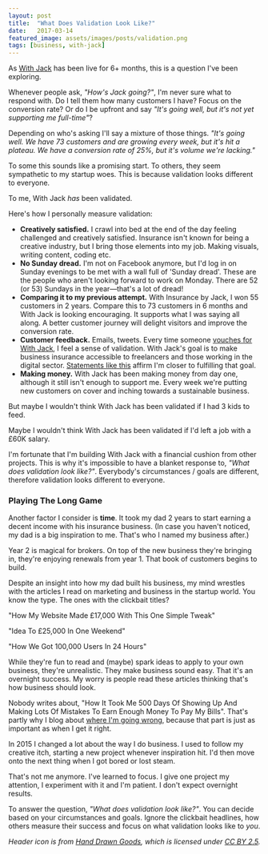```yaml
---
layout: post
title:  "What Does Validation Look Like?"
date:   2017-03-14
featured_image: assets/images/posts/validation.png
tags: [business, with-jack]
---
```


As <a href="https://withjack.co.uk">With Jack</a> has been live for 6+ months, this is a question I've been exploring.

Whenever people ask, <em>"How's Jack going?"</em>, I'm never sure what to respond with. Do I tell them how many customers I have? Focus on the conversion rate? Or do I be upfront and say <em>"It's going well, but it's not yet supporting me full-time"</em>?

Depending on who's asking I'll say a mixture of those things. <em>"It's going well. We have 73 customers and are growing every week, but it's hit a plateau. We have a conversion rate of 25%, but it's volume we're lacking."</em>

To some this sounds like a promising start. To others, they seem sympathetic to my startup woes. This is because validation looks different to everyone. 

To me, With Jack <em>has</em> been validated.

Here's how I personally measure validation:

<ul>
<li><strong>Creatively satisfied.</strong> I crawl into bed at the end of the day feeling challenged and creatively satisfied. Insurance isn't known for being a creative industry, but I bring those elements into my job. Making visuals, writing content, coding etc.</li>
<li><strong>No Sunday dread.</strong> I'm not on Facebook anymore, but I'd log in on Sunday evenings to be met with a wall full of 'Sunday dread'. These are the people who aren't looking forward to work on Monday. There are 52 (or 53) Sundays in the year—that's a lot of dread!</li>
<li><strong>Comparing it to my previous attempt.</strong> With Insurance by Jack, I won 55 customers in 2 years. Compare this to 73 customers in 6 months and With Jack is looking encouraging. It supports what I was saying all along. A better customer journey will delight visitors and improve the conversion rate.</li>
<li><strong>Customer feedback.</strong> Emails, tweets. Every time someone <a href="https://twitter.com/Grinstead/status/839945638670438400">vouches for With Jack</a>, I feel a sense of validation. With Jack's goal is to make business insurance accessible to freelancers and those working in the digital sector. <a href="https://twitter.com/martinbean/status/839561965840306178">Statements like this</a> affirm I'm closer to fulfilling that goal.</li>
<li><strong>Making money.</strong> With Jack has been making money from day one, although it still isn't enough to support me. Every week we're putting new customers on cover and inching towards a sustainable business.</li>
</ul>

But maybe I wouldn't think With Jack has been validated if I had 3 kids to feed.

Maybe I wouldn't think With Jack has been validated if I'd left a job with a £60K salary.

I'm fortunate that I'm building With Jack with a financial cushion from other projects. This is why it's impossible to have a blanket response to, <em>"What does validation look like?"</em>. Everybody's circumstances / goals are different, therefore validation looks different to everyone.

<h3>Playing The Long Game</h3>

Another factor I consider is <strong>time</strong>. It took my dad 2 years to start earning a decent income with his insurance business. (In case you haven't noticed, my dad is a big inspiration to me. That's who I named my business after.)

Year 2 is magical for brokers. On top of the new business they're bringing in, they're enjoying renewals from year 1. That book of customers begins to build.

Despite an insight into how my dad built his business, my mind wrestles with the articles I read on marketing and business in the startup world. You know the type. The ones with the clickbait titles?

"How My Website Made £17,000 With This One Simple Tweak"

"Idea To £25,000 In One Weekend"

"How We Got 100,000 Users In 24 Hours"

While they're fun to read and (maybe) spark ideas to apply to your own business, they're unrealistic. They make business sound easy. That it's an overnight success. My worry is people read these articles thinking that's how business should look.

Nobody writes about, "How It Took Me 500 Days Of Showing Up And Making Lots Of Mistakes To Earn Enough Money To Pay My Bills". That's partly why I blog about <a href="/tags/#lessons">where I'm going wrong</a>, because that part is just as important as when I get it right.

In 2015 I changed a lot about the way I do business. I used to follow my creative itch, starting a new project whenever inspiration hit. I'd then move onto the next thing when I got bored or lost steam.

That's not me anymore. I've learned to focus. I give one project my attention, I experiment with it and I'm patient. I don't expect overnight results.

To answer the question, <em>"What does validation look like?"</em>. You can decide based on your circumstances and goals. Ignore the clickbait headlines, how others measure their success and focus on what validation looks like to <em>you</em>.

<em>Header icon is from <a href="http://handdrawngoods.com/">Hand Drawn Goods</a>, which is licensed under <a href="https://creativecommons.org/licenses/by/2.5/">CC BY 2.5</a>.</em>